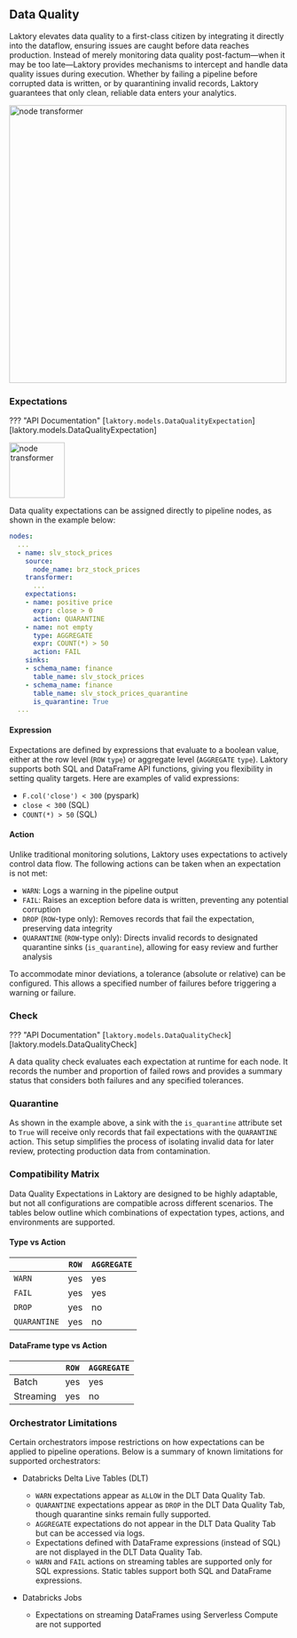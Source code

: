 ## Data Quality

Laktory elevates data quality to a first-class citizen by integrating it
directly into the dataflow, ensuring issues are caught before data reaches
production. Instead of merely monitoring data quality post-factum—when it may be
too late—Laktory provides mechanisms to intercept and handle data quality issues
during execution. Whether by failing a pipeline before corrupted data is
written, or by quarantining invalid records, Laktory guarantees that only clean,
reliable data enters your analytics.

<img src="/../../images/expectations_diagram.png" alt="node transformer" width="500"/>

### Expectations

??? "API Documentation"
[`laktory.models.DataQualityExpectation`][laktory.models.DataQualityExpectation]<br>

<img src="/../../images/expectations_logo.png" alt="node transformer" width="100"/>

Data quality expectations can be assigned directly to pipeline nodes, as shown
in the example below:

```yaml
nodes:
  ...
  - name: slv_stock_prices
    source:
      node_name: brz_stock_prices
    transformer:
      ...
    expectations:
    - name: positive price
      expr: close > 0
      action: QUARANTINE
    - name: not empty
      type: AGGREGATE
      expr: COUNT(*) > 50
      action: FAIL
    sinks:
    - schema_name: finance
      table_name: slv_stock_prices
    - schema_name: finance
      table_name: slv_stock_prices_quarantine
      is_quarantine: True
  ...
```

#### Expression

Expectations are defined by expressions that evaluate to a boolean value, either
at the row level (`ROW` `type`) or aggregate level (`AGGREGATE` `type`). Laktory
supports both SQL and DataFrame API functions, giving you flexibility in setting
quality targets. Here are examples of valid expressions:

- `F.col('close') < 300` (pyspark)
- `close < 300` (SQL)
- `COUNT(*) > 50` (SQL)

#### Action

Unlike traditional monitoring solutions, Laktory uses expectations to actively
control data flow. The following actions can be taken when an expectation is not
met:

- `WARN`: Logs a warning in the pipeline output
- `FAIL`: Raises an exception before data is written, preventing any potential
  corruption
- `DROP` (`ROW`-type only): Removes records that fail the expectation,
  preserving data integrity
- `QUARANTINE` (`ROW`-type only): Directs invalid records to designated
  quarantine sinks (`is_quarantine`), allowing for easy review and further
  analysis

To accommodate minor deviations, a tolerance (absolute or relative) can be
configured. This allows a specified number of failures before triggering a
warning or failure.

### Check

??? "API Documentation"
[`laktory.models.DataQualityCheck`][laktory.models.DataQualityCheck]<br>

A data quality check evaluates each expectation at runtime for each node. It
records the number and proportion of failed rows and provides a summary status
that considers both failures and any specified tolerances.

### Quarantine

As shown in the example above, a sink with the `is_quarantine` attribute set to
`True` will receive only records that fail expectations with the `QUARANTINE`
action. This setup simplifies the process of isolating invalid data for later
review, protecting production data from contamination.

### Compatibility Matrix

Data Quality Expectations in Laktory are designed to be highly adaptable, but
not all configurations are compatible across different scenarios. The tables
below outline which combinations of expectation types, actions, and environments
are supported.

#### Type vs Action

|              | `ROW` | `AGGREGATE` |
| ------------ | ----- | ----------- |
| `WARN`       | yes   | yes         |
| `FAIL`       | yes   | yes         |
| `DROP`       | yes   | no          |
| `QUARANTINE` | yes   | no          |

#### DataFrame type vs Action

|           | `ROW` | `AGGREGATE` |
| --------- | ----- | ----------- |
| Batch     | yes   | yes         |
| Streaming | yes   | no          |

### Orchestrator Limitations

Certain orchestrators impose restrictions on how expectations can be applied to
pipeline operations. Below is a summary of known limitations for supported
orchestrators:

- Databricks Delta Live Tables (DLT)

  - `WARN` expectations appear as `ALLOW` in the DLT Data Quality Tab.
  - `QUARANTINE` expectations appear as `DROP` in the DLT Data Quality Tab,
    though quarantine sinks remain fully supported.
  - `AGGREGATE` expectations do not appear in the DLT Data Quality Tab but can
    be accessed via logs.
  - Expectations defined with DataFrame expressions (instead of SQL) are not
    displayed in the DLT Data Quality Tab.
  - `WARN` and `FAIL` actions on streaming tables are supported only for SQL
    expressions. Static tables support both SQL and DataFrame expressions.

- Databricks Jobs
  - Expectations on streaming DataFrames using Serverless Compute are not
    supported
